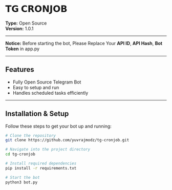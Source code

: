 # 𝗧𝗚 𝗖𝗥𝗢𝗡𝗝𝗢𝗕

**Type:** Open Source  
**Version:** 1.0.1

---

**Notice:**
Before starting the bot, Please Replace Your **API ID**, **API Hash**, **Bot Token** in app.py

---

## Features

- Fully Open Source Telegram Bot  
- Easy to setup and run  
- Handles scheduled tasks efficiently  

---

## Installation & Setup

Follow these steps to get your bot up and running:

```bash
# Clone the repository
git clone https://github.com/yuvrajmodz/tg-cronjob.git

# Navigate into the project directory
cd tg-cronjob

# Install required dependencies
pip install -r requirements.txt

# Start the bot
python3 bot.py
